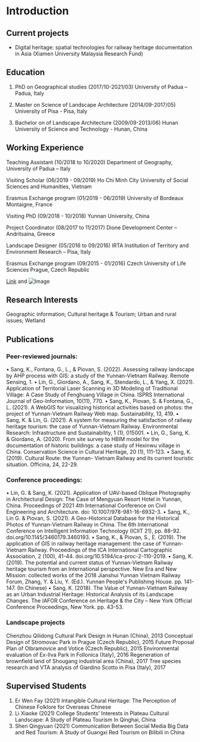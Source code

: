 # Introduction


## Current projects
* Digital heritage: spatial technologies for railway heritage documentation in Asia (Xiamen University Malaysia Research Fund)

## Education

1. PhD on Geographical studies (2017/10-2021/03)
University of Padua – Padua, Italy

2. Master on Science of Landscape Architecture (2014/09-2017/05)
University of Pisa - Pisa, Italy

3. Bachelor on of Landscape Architecture (2009/09-2013/06) 
Hunan University of Science and Technology - Hunan, China

## Working Experience

Teaching Assistant (10/2018 to 10/2020)
Department of Geography, University of Padua – Italy

Visiting Scholar (06/2019 - 09/2019)
Ho Chi Minh City University of Social Sciences and Humanities, Vietnam

Erasmus Exchange program (01/2019 - 06/2019) 
University of Bordeaux Montaigne, France

Visiting PhD (09/2018 - 10/2018) 
Yunnan University, China

Project Coordinator (08/2017 to 11/2017)
Dione Development Center – Andritsaina, Greece

Landscape Designer (05/2016 to 09/2016)
IRTA Institution of Territory and Environment Research – Pisa, Italy

Erasmus Exchange program (09/2015 - 01/2016) 
Czech University of Life Sciences Prague, Czech Republic

[Link](url) and ![Image](src)

## Research Interests
Geographic information; Cultural heritage & Tourism; Urban and rural issues; Wetland

## Publications
### Peer-reviewed journals:
•	Sang, K., Fontana, G., L., & Piovan, S. (2022). Assessing railway landscape by AHP process with GIS: a study of the Yunnan-Vietnam Railway. Remote Sensing, 1.
•	Lin, G., Giordano, A., Sang, K., Stendardo, L., & Yang, X. (2021). Application of Territorial Laser Scanning in 3D Modeling of Traditional Village: A Case Study of Fenghuang Village in China. ISPRS International Journal of Geo-Information, 10(11), 770.
•	Sang, K., Piovan, S. & Fontana, G., L. (2021). A WebGIS for visualizing historical activities based on photos: the project of Yunnan-Vietnam Railway Web map. Sustainability, 13, 419.
•	Sang, K. & Lin, G. (2021). A system for measuring the satisfaction of railway heritage tourism: the case of Yunnan-Vietnam Railway. Environmental Research: Infrastructure and Sustainability, 1 (1), 015001.
•	Lin, G., Sang, K. & Giordano, A. (2020). From site survey to HBIM model for the documentation of historic buildings: a case study of Hexinwu village in China. Conservation Science in Cultural Heritage, 20 (1), 111-123.
•	Sang, K. (2019). Cultural Route: the Yunnan- Vietnam Railway and its current touristic situation. Officina, 24, 22-29.

### Conference proceedings:
•	Lin, G. & Sang, K. (2021). Application of UAV-based Oblique Photography in Architectural Design: The Case of Mengyuan Resort Hotel in Yunnan, China.  Proceedings of 2021 4th International Conference on Civil Engineering and Architecture. doi: 10.1007/978-981-16-6932-3.
•	Sang, K., Lin G. & Piovan, S. (2021). A Geo-Historical Database for the Historical Photos of Yunnan-Vietnam Railway in China. The 6th International Conference on Intelligent Information Technology (ICIIT 21), pp. 88-92. doi.org/10.1145/3460179.3460193.
•	Sang, K., & Piovan, S., E. (2019). The application of GIS in railway heritage management: the case of Yunnan-Vietnam Railway. Proceedings of the ICA International Cartographic Association, 2 (100), 41-44.  doi.org/10.5194/ica-proc-2-110-2019.
•	Sang, K. (2019). The potential and current status of Yunnan-Vietnam Railway heritage tourism from an International perspective. New Era and New Mission: collected works of the 2018 Jianshui Yunnan Vietnam Railway Forum, Zhang, Y. & Liu, Y. (Ed.). Yunnan People's Publishing House. pp. 141-147. (In Chinese)
•	Sang, K. (2018). The Value of Yunnan-Vietnam Railway as an Urban Industrial Heritage: Historical Analysis of its Landscape Changes. The IAFOR Conference on Heritage & the City – New York Official Conference Proceedings, New York. pp. 43-53.

### Landscape projects
Chenzhou Qilidong Cultural Park Design in Hunan (China), 2013
Conceptual Design of Stromovac Park in Prague (Czech Republic), 2015
Future Proposal Plan of Olbramovice and Votice (Czech Republic), 2015
Environmental evaluation of Ex-Ilva Park in Follonica (Italy), 2016
Regeneration of brownfield land of Shougang industrial area (China), 2017
Tree species research and VTA analysis of Giardino Scotto in Pisa (Italy), 2017

## Supervised Students
1. Er Wen Fay (2021) Intangible Cultural Heritage: The Perception of Chinese Folklore for Overseas Chinese
2. Li Xiaoke (2021) College Students' Interests in Plateau Cultural Landscape: A Study of Plateau Tourism In Qinghai, China
3. Shen Qingyuan (2021) Communication Between Social Media Big Data and Red Tourism: A Study of Guangxi Red Tourism on Bilibili in China

